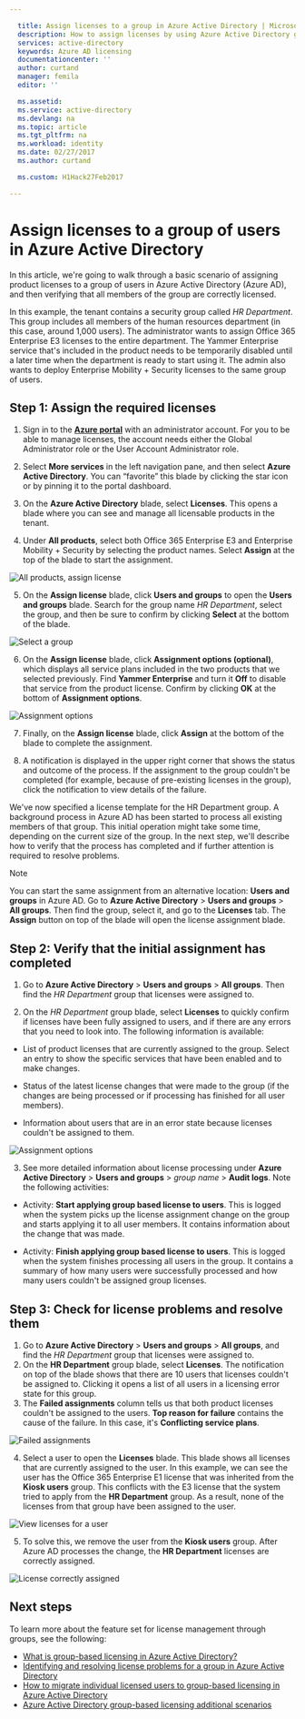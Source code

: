 ```yaml
---

  title: Assign licenses to a group in Azure Active Directory | Microsoft Docs
  description: How to assign licenses by using Azure Active Directory group-based licensing
  services: active-directory
  keywords: Azure AD licensing
  documentationcenter: ''
  author: curtand
  manager: femila
  editor: ''

  ms.assetid:
  ms.service: active-directory
  ms.devlang: na
  ms.topic: article
  ms.tgt_pltfrm: na
  ms.workload: identity
  ms.date: 02/27/2017
  ms.author: curtand

  ms.custom: H1Hack27Feb2017

---
```


# Assign licenses to a group of users in Azure Active Directory

In this article, we're going to walk through a basic scenario of assigning product licenses to a group of users in Azure Active Directory (Azure AD), and then verifying that all members of the group are correctly licensed.

In this example, the tenant contains a security group called *HR Department*. This group includes all members of the human resources department (in this case, around 1,000 users). The administrator wants to assign Office 365 Enterprise E3 licenses to the entire department. The Yammer Enterprise service that's included in the product needs to be temporarily disabled until a later time when the department is ready to start using it. The admin also wants to deploy Enterprise Mobility + Security licenses to the same group of users.

## Step 1: Assign the required licenses

1. Sign in to the [**Azure portal**](https://portal.azure.com) with an administrator account. For you to be able to manage licenses, the account needs either the Global Administrator role or the User Account Administrator role.

2. Select **More services** in the left navigation pane, and then select **Azure Active Directory**. You can “favorite” this blade by clicking the star icon or by pinning it to the portal dashboard.

3. On the **Azure Active Directory** blade, select **Licenses**. This opens a blade where you can see and manage all licensable products in the tenant.

4. Under **All products**, select both Office 365 Enterprise E3 and Enterprise Mobility + Security by selecting the product names. Select **Assign** at the top of the blade to start the assignment.

  ![All products, assign license](media/active-directory-licensing-group-assignment-azure-portal/all-products-assign.png)

5. On the **Assign license** blade, click **Users and groups** to open the **Users and groups** blade. Search for the group name *HR Department*, select the group, and then be sure to confirm by clicking **Select** at the bottom of the blade.

  ![Select a group](media/active-directory-licensing-group-assignment-azure-portal/select-a-group.png)

6. On the **Assign license** blade, click **Assignment options (optional)**, which displays all service plans included in the two products that we selected previously. Find **Yammer Enterprise** and turn it **Off** to disable that service from the product license. Confirm by clicking **OK** at the bottom of **Assignment options**.

  ![Assignment options](media/active-directory-licensing-group-assignment-azure-portal/assignment-options.png)

7. Finally, on the **Assign license** blade, click **Assign** at the bottom of the blade to complete the assignment.

8. A notification is displayed in the upper right corner that shows the status and outcome of the process. If the assignment to the group couldn't be completed (for example, because of pre-existing licenses in the group), click the notification to view details of the failure.

We've now specified a license template for the HR Department group. A background process in Azure AD has been started to process all existing members of that group. This initial operation might take some time, depending on the current size of the group. In the next step, we'll describe how to verify that the process has completed and if further attention is required to resolve problems.

> [!NOTE]
> You can start the same assignment from an alternative location: **Users and groups** in Azure AD. Go to **Azure Active Directory** > **Users and groups** > **All groups**. Then find the group, select it, and go to the **Licenses** tab. The **Assign** button on top of the blade will open the license assignment blade.

## Step 2: Verify that the initial assignment has completed

1. Go to **Azure Active Directory** > **Users and groups** > **All groups**. Then find the *HR Department* group that licenses were assigned to.

2. On the *HR Department* group blade, select **Licenses** to quickly confirm if licenses have been fully assigned to users, and if there are any errors that you need to look into. The following information is available:

  - List of product licenses that are currently assigned to the group. Select an entry to show the specific services that have been enabled and to make changes.

  - Status of the latest license changes that were made to the group (if the changes are being processed or if processing has finished for all user members).

  - Information about users that are in an error state because licenses couldn't be assigned to them.

  ![Assignment options](media/active-directory-licensing-group-assignment-azure-portal/assignment-errors.png)

3. See more detailed information about license processing under **Azure Active Directory** > **Users and groups** > *group name* > **Audit logs**. Note the following activities:

  - Activity: **Start applying group based license to users**. This is logged when the system picks up the license assignment change on the group and starts applying it to all user members. It contains information about the change that was made.

  - Activity: **Finish applying group based license to users**. This is logged when the system finishes processing all users in the group. It contains a summary of how many users were successfully processed and how many users couldn't be assigned group licenses.

## Step 3: Check for license problems and resolve them

1. Go to **Azure Active Directory** > **Users and groups** > **All groups**, and find the *HR Department* group that licenses were assigned to.
2. On the **HR Department** group blade, select **Licenses**. The notification on top of the blade shows that there are 10 users that licenses couldn't be assigned to. Clicking it opens a list of all users in a licensing error state for this group.
3. The **Failed assignments** column tells us that both product licenses couldn't be assigned to the users. **Top reason for failure** contains the cause of the failure. In this case, it's **Conflicting service plans**.

  ![Failed assignments](media/active-directory-licensing-group-assignment-azure-portal/failed-assignments.png)

4. Select a user to open the **Licenses** blade. This blade shows all licenses that are currently assigned to the user. In this example, we can see the user has the Office 365 Enterprise E1 license that was inherited from the **Kiosk users** group. This conflicts with the E3 license that the system tried to apply from the **HR Department** group. As a result, none of the licenses from that group have been assigned to the user.

  ![View licenses for a user](media/active-directory-licensing-group-assignment-azure-portal/user-license-view.png)

5. To solve this, we remove the user from the **Kiosk users** group. After Azure AD processes the change, the **HR Department** licenses are correctly assigned.

  ![License correctly assigned](media/active-directory-licensing-group-assignment-azure-portal/license-correctly-assigned.png)

## Next steps

To learn more about the feature set for license management through groups, see the following:

* [What is group-based licensing in Azure Active Directory?](active-directory-licensing-whatis-azure-portal.md)
* [Identifying and resolving license problems for a group in Azure Active Directory](active-directory-licensing-group-problem-resolution-azure-portal.md)
* [How to migrate individual licensed users to group-based licensing in Azure Active Directory](active-directory-licensing-group-migration-azure-portal.md)
* [Azure Active Directory group-based licensing additional scenarios](active-directory-licensing-group-advanced.md)
